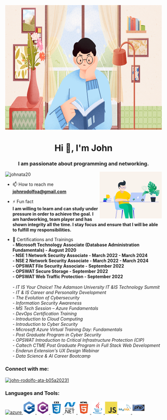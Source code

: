 <img aligh="center" width="1350" height="400px" src="https://github.com/johnata20/johnata20/blob/main/Cream%20Sky%20Blue%20Green%20Illustrated%20Boy%20Studying%20Desktop%20Wallpaper.png"/>

<h1 align="center">Hi 👋, I'm John</h1>
<h3 align="center">I am passionate about programming and networking.</h3>
<img align="right" alt="Coding" width="200" src="https://github.com/johnata20/johnata20/blob/main/image_processing20210909-29286-dr58yz.gif">
<p align="left"> <img src="https://komarev.com/ghpvc/?username=johnata20&label=Profile%20views&color=0e75b6&style=flat" alt="johnata20" /> </p>

- 📫 How to reach me <br> **johnrodolfoa@gmail.com** </br>

- ⚡ Fun fact <br> **I am willing to learn and can study under pressure in order to achieve the goal. I am hardworking, team player and has shown integrity all the time. I stay focus and ensure that I will be able to fulfill my responsibilities.** </br>

- 📄 Certifications and Trainings <br> **- Microsoft Technology Associate (Database Administration Fundamentals) - August 2020** 
<br> **- NSE 1 Network Security Associate - March 2022 - March 2024** <br> **- NSE 2 Network Security Associate - March 2022 - March 2024** <br>
**- OPSWAT File Security Associate - September 2022** <br> **- OPSWAT Secure Storage - September 2022** <br> **- OPSWAT Web Traffic Protection - September 2022** <br>
<br> *- IT IS Your Choice! The Adamson University IT &IS Technology Summit* <br> *- IT & IS Career and Personality Development* <br> *- The Evolution of Cybersecurity*
<br> *- Information Security Awareness* <br> *- MS Tech Session – Azure Fundamentals* <br> *- DevOps Certification Training* <br> *- Introduction to Cloud Computing* <br> *- Introduction to Cyber Security* <br> *- Microsoft Azure Virtual Training Day: Fundamentals* <br> *- Post Graduate Program in Cyber Security* <br> *- OPSWAT Introduction to Critical Infrastructure Protection (CIP)* <br> *- Caltech CTME Post Graduate Program in Full Stack Web Development* <br> *- Enderun Extension's UX Design Webinar* <br> *- Data Science & AI Career Bootcamp* </br>
<h3 align="left">Connect with me:</h3>
<p align="left">
<a href="https://linkedin.com/in/john-rodolfo-ata-b05a20231" target="blank"><img align="center" src="https://raw.githubusercontent.com/rahuldkjain/github-profile-readme-generator/master/src/images/icons/Social/linked-in-alt.svg" alt="john-rodolfo-ata-b05a20231" height="30" width="40" /></a>
</p>

<h3 align="left">Languages and Tools:</h3>
<p align="left"> <a href="https://azure.microsoft.com/en-in/" target="_blank" rel="noreferrer"> <img src="https://www.vectorlogo.zone/logos/microsoft_azure/microsoft_azure-icon.svg" alt="azure" width="40" height="40"/> </a> <a href="https://www.w3schools.com/cpp/" target="_blank" rel="noreferrer"> <img src="https://raw.githubusercontent.com/devicons/devicon/master/icons/cplusplus/cplusplus-original.svg" alt="cplusplus" width="40" height="40"/> </a> <a href="https://www.w3schools.com/cs/" target="_blank" rel="noreferrer"> <img src="https://raw.githubusercontent.com/devicons/devicon/master/icons/csharp/csharp-original.svg" alt="csharp" width="40" height="40"/> </a> <a href="https://www.w3schools.com/css/" target="_blank" rel="noreferrer"> <img src="https://raw.githubusercontent.com/devicons/devicon/master/icons/css3/css3-original-wordmark.svg" alt="css3" width="40" height="40"/> </a> <a href="https://dotnet.microsoft.com/" target="_blank" rel="noreferrer"> <img src="https://raw.githubusercontent.com/devicons/devicon/master/icons/dot-net/dot-net-original-wordmark.svg" alt="dotnet" width="40" height="40"/> </a> <a href="https://www.w3.org/html/" target="_blank" rel="noreferrer"> <img src="https://raw.githubusercontent.com/devicons/devicon/master/icons/html5/html5-original-wordmark.svg" alt="html5" width="40" height="40"/> </a> <a href="https://www.java.com" target="_blank" rel="noreferrer"> <img src="https://raw.githubusercontent.com/devicons/devicon/master/icons/java/java-original.svg" alt="java" width="40" height="40"/> </a> <a href="https://developer.mozilla.org/en-US/docs/Web/JavaScript" target="_blank" rel="noreferrer"> <img src="https://raw.githubusercontent.com/devicons/devicon/master/icons/javascript/javascript-original.svg" alt="javascript" width="40" height="40"/> </a> <a href="https://www.mysql.com/" target="_blank" rel="noreferrer"> <img src="https://raw.githubusercontent.com/devicons/devicon/master/icons/mysql/mysql-original-wordmark.svg" alt="mysql" width="40" height="40"/> </a> <a href="https://www.php.net" target="_blank" rel="noreferrer"> <img src="https://raw.githubusercontent.com/devicons/devicon/master/icons/php/php-original.svg" alt="php" width="40" height="40"/> </a> </p>
